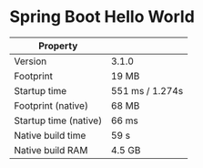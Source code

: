 # Spring Boot Hello World

| Property              |                 |
|-----------------------|-----------------|
| Version               | 3.1.0           |
| Footprint             | 19 MB           |
| Startup time          | 551 ms / 1.274s |
| Footprint (native)    | 68 MB           |
| Startup time (native) | 66 ms           |
| Native build time     | 59 s            |
| Native build RAM      | 4.5 GB          |
